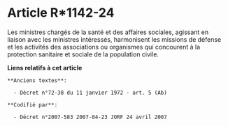 # Article R*1142-24

Les ministres chargés de la santé et des affaires sociales, agissant en liaison avec les ministres intéressés, harmonisent
les missions de défense et les activités des associations ou organismes qui concourent à la protection sanitaire et sociale
de la population civile.

**Liens relatifs à cet article**

	**Anciens textes**:

	  - Décret n°72-38 du 11 janvier 1972 - art. 5 (Ab)

	**Codifié par**:

	  - Décret n°2007-583 2007-04-23 JORF 24 avril 2007
